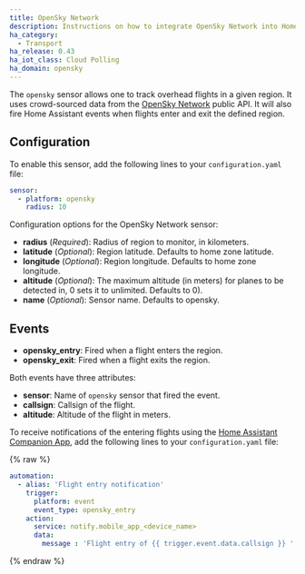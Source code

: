 ```yaml
---
title: OpenSky Network
description: Instructions on how to integrate OpenSky Network into Home Assistant.
ha_category:
  - Transport
ha_release: 0.43
ha_iot_class: Cloud Polling
ha_domain: opensky
---
```


The `opensky` sensor allows one to track overhead flights in a given region. It uses crowd-sourced data from the [OpenSky Network](https://opensky-network.org/) public API. It will also fire Home Assistant events when flights enter and exit the defined region.

## Configuration

To enable this sensor, add the following lines to your `configuration.yaml` file:

```yaml
sensor:
  - platform: opensky
    radius: 10
```

Configuration options for the OpenSky Network sensor:

- **radius** (*Required*): Radius of region to monitor, in kilometers.
- **latitude** (*Optional*): Region latitude. Defaults to home zone latitude.
- **longitude** (*Optional*): Region longitude. Defaults to home zone longitude.
- **altitude** (*Optional*): The maximum altitude (in meters) for planes to be detected in, 0 sets it to unlimited. Defaults to 0).
- **name** (*Optional*): Sensor name. Defaults to opensky.

## Events

- **opensky_entry**: Fired when a flight enters the region.
- **opensky_exit**: Fired when a flight exits the region.

Both events have three attributes:

- **sensor**: Name of `opensky` sensor that fired the event.
- **callsign**: Callsign of the flight.
- **altitude**: Altitude of the flight in meters.

To receive notifications of the entering flights using the [Home Assistant Companion App](https://companion.home-assistant.io/), add the following lines to your `configuration.yaml` file:

{% raw %}
```yaml
automation:
  - alias: 'Flight entry notification'
    trigger:
      platform: event
      event_type: opensky_entry
    action:
      service: notify.mobile_app_<device_name>
      data:
        message : 'Flight entry of {{ trigger.event.data.callsign }} '
```
{% endraw %}
